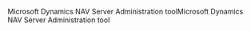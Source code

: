 <span data-ttu-id="02072-101">Microsoft Dynamics NAV Server Administration tool</span><span class="sxs-lookup"><span data-stu-id="02072-101">Microsoft Dynamics NAV Server Administration tool</span></span>